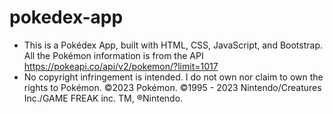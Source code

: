# pokedex-app
- This is a Pokédex App, built with HTML, CSS, JavaScript, and Bootstrap. All the Pokémon information is from the API https://pokeapi.co/api/v2/pokemon/?limit=1017
- No copyright infringement is intended. I do not own nor claim to own the rights to Pokémon. ©2023 Pokémon. ©1995 - 2023 Nintendo/Creatures Inc./GAME FREAK inc. TM, ®Nintendo. 
